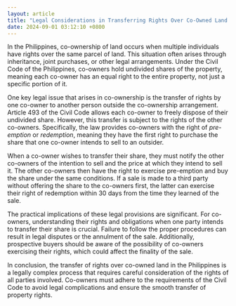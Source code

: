 ```yaml
---
layout: article
title: "Legal Considerations in Transferring Rights Over Co-Owned Land in the Philippines"
date: 2024-09-01 03:12:10 +0800
---
```


<p>In the Philippines, co-ownership of land occurs when multiple individuals have rights over the same parcel of land. This situation often arises through inheritance, joint purchases, or other legal arrangements. Under the Civil Code of the Philippines, co-owners hold undivided shares of the property, meaning each co-owner has an equal right to the entire property, not just a specific portion of it.</p><p>One key legal issue that arises in co-ownership is the transfer of rights by one co-owner to another person outside the co-ownership arrangement. Article 493 of the Civil Code allows each co-owner to freely dispose of their undivided share. However, this transfer is subject to the rights of the other co-owners. Specifically, the law provides co-owners with the right of <i>pre-emption</i> or <i>redemption</i>, meaning they have the first right to purchase the share that one co-owner intends to sell to an outsider.</p><p>When a co-owner wishes to transfer their share, they must notify the other co-owners of the intention to sell and the price at which they intend to sell it. The other co-owners then have the right to exercise pre-emption and buy the share under the same conditions. If a sale is made to a third party without offering the share to the co-owners first, the latter can exercise their right of redemption within 30 days from the time they learned of the sale.</p><p>The practical implications of these legal provisions are significant. For co-owners, understanding their rights and obligations when one party intends to transfer their share is crucial. Failure to follow the proper procedures can result in legal disputes or the annulment of the sale. Additionally, prospective buyers should be aware of the possibility of co-owners exercising their rights, which could affect the finality of the sale.</p><p>In conclusion, the transfer of rights over co-owned land in the Philippines is a legally complex process that requires careful consideration of the rights of all parties involved. Co-owners must adhere to the requirements of the Civil Code to avoid legal complications and ensure the smooth transfer of property rights.</p>